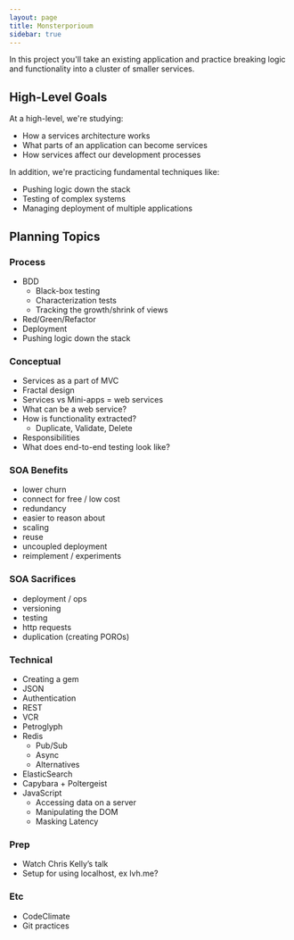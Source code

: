 ```yaml
---
layout: page
title: Monsterporioum
sidebar: true
---
```


In this project you'll take an existing application and practice breaking logic and functionality into a cluster of smaller services.

## High-Level Goals

At a high-level, we're studying:

* How a services architecture works
* What parts of an application can become services
* How services affect our development processes

In addition, we're practicing fundamental techniques like:

* Pushing logic down the stack
* Testing of complex systems
* Managing deployment of multiple applications

## Planning Topics

### Process

* BDD
  * Black-box testing
  * Characterization tests
  * Tracking the growth/shrink of views
* Red/Green/Refactor
* Deployment
* Pushing logic down the stack

### Conceptual

* Services as a part of MVC
* Fractal design
* Services vs Mini-apps = web services
* What can be a web service?
* How is functionality extracted?
  * Duplicate, Validate, Delete
* Responsibilities
* What does end-to-end testing look like?

### SOA Benefits

* lower churn
* connect for free / low cost
* redundancy
* easier to reason about
* scaling
* reuse
* uncoupled deployment
* reimplement / experiments

### SOA Sacrifices

* deployment / ops
* versioning
* testing
* http requests
* duplication (creating POROs)

### Technical

* Creating a gem
* JSON
* Authentication
* REST
* VCR
* Petroglyph
* Redis
  * Pub/Sub
  * Async
  * Alternatives
* ElasticSearch
* Capybara + Poltergeist
* JavaScript
  * Accessing data on a server
  * Manipulating the DOM
  * Masking Latency

### Prep

* Watch Chris Kelly’s talk
* Setup for using localhost, ex lvh.me?

### Etc

* CodeClimate
* Git practices

